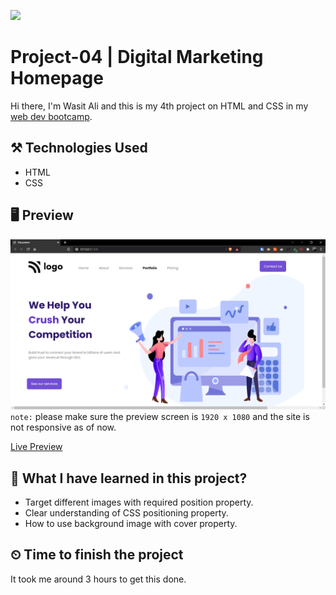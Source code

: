 ![](https://img.shields.io/badge/Technologies-HTML--CSS-orange)
# Project-04 | Digital Marketing Homepage
Hi there,
I'm Wasit Ali and this is my 4th project on HTML and CSS in my [web dev bootcamp](https://ineuron.ai/course/Full-Stack-Javascript-Web-Developer). 

## ⚒️ Technologies Used
 - HTML
 - CSS


## 🖥 Preview
![](./assets/2022-08-10-21-52-00.png)
`note:` please make sure the preview screen is `1920 x 1080` and the site is not responsive as of now.

[Live Preview](https://guileless-cobbler-ea9cee.netlify.app/)

##  👀 What I have learned in this project?
- Target different images with required position property.
- Clear understanding of CSS positioning property.
- How to use background image with cover property.

## ⏲ Time to finish the project
It took me around 3 hours to get this done.